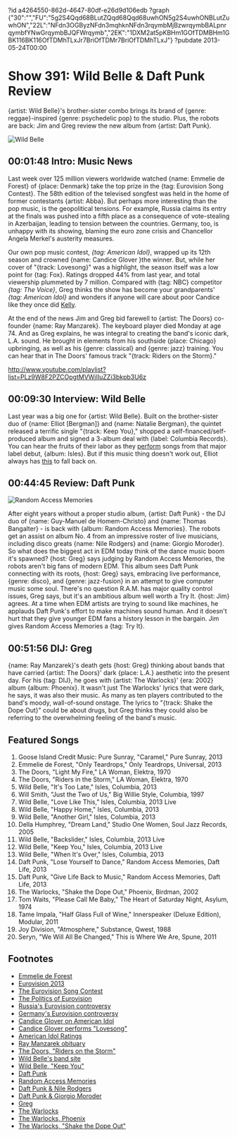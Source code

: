 ?id a4264550-862d-4647-80df-e26d9d106edb
?graph {"30":"","FU":"5g2S4Qqd68BLutZQqd68Qqd68uwhON5g2S4uwhONBLutZuwhON","22L":"NFdn3OGByzNFdn3mqhknNFdn3rqymbMjBzwrqymbBALpnrqymbfYNwGrqymbBJQFWrqymb","2EK":"1DXM2at5pKBHm1GOfTDMBHm1GBK116BK116OfTDMhTLxJr7BriOfTDMr7BriOfTDMhTLxJ"}
?pubdate 2013-05-24T00:00

# Show 391: Wild Belle & Daft Punk Review

{artist: Wild Belle}'s brother-sister combo brings its brand of {genre: reggae}-inspired {genre: psychedelic pop} to the studio. Plus, the robots are back: Jim and Greg review the new album from {artist: Daft Punk}.

![Wild Belle](https://static.soundopinions.org/images/2013/wildbelle.jpg)

## 00:01:48 Intro: Music News
Last week over 125 million viewers worldwide watched {name: Emmelie de Forest} of {place: Denmark} take the top prize in the {tag: Eurovision Song Contest}. The 58th edition of the televised songfest was held in the home of former contestants {artist: Abba}. But perhaps more interesting than the pop music, is the geopolitical tensions. For example, Russia claims its entry at the finals was pushed into a fifth place as a consequence of vote-stealing in Azerbaijan, leading to tension between the countries. Germany, too, is unhappy with its showing, blaming the euro zone crisis and Chancellor Angela Merkel's austerity measures.

Our own pop music contest, *{tag: American Idol}*, wrapped up its 12th season and crowned {name: Candice Glover }the winner. But, while her cover of "{track: Lovesong}" was a highlight, the season itself was a low point for {tag: Fox}. Ratings dropped 44% from last year, and total viewership plummeted by 7 million. Compared with {tag: NBC} competitor *{tag: The Voice}*, Greg thinks the show has become your grandparents' *{tag: American Idol}* and wonders if anyone will care about poor Candice like they once did [Kelly](http://www.kellyclarkson.com/).

At the end of the news Jim and Greg bid farewell to {artist: The Doors} co-founder {name: Ray Manzarek}. The keyboard player died Monday at age 74. And as Greg explains, he was integral to creating the band's iconic dark, L.A. sound. He brought in elements from his southside {place: Chicago} upbringing, as well as his {genre: classical} and {genre: jazz} training. You can hear that in The Doors' famous track "{track: Riders on the Storm}."

http://www.youtube.com/playlist?list=PLz9W8F2PZCOpgtMVWjIIuZZi3bkpb3U6z

## 00:09:30 Interview: Wild Belle
Last year was a big one for {artist: Wild Belle}. Built on the brother-sister duo of {name: Elliot [Bergman]} and {name: Natalie Bergman}, the quintet released a terrific single "{track: Keep You}," shopped a self-financed/self-produced album and signed a 3-album deal with {label: Columbia Records}. You can hear the fruits of their labor as they [perform](http://www.youtube.com/playlist?list=PLz9W8F2PZCOpgtMVWjIIuZZi3bkpb3U6z) songs from that major label debut, {album: Isles}. But if this music thing doesn't work out, Elliot always has [this](http://www.flickr.com/photos/davidsampson/sets/72157623171397039/comments/) to fall back on.

## 00:44:45 Review: Daft Punk
![Random Access Memories](https://static.soundopinions.org/assets/391/22L0.jpg)

After eight years without a proper studio album, {artist: Daft Punk} - the DJ duo of {name: Guy-Manuel de Homem-Christo} and {name: Thomas Bangalter} - is back with {album: Random Access Memories}. The robots get an assist on album No. 4 from an impressive roster of live musicians, including disco greats {name: Nile Rodgers} and {name: Giorgio Moroder}. So what does the biggest act in EDM today think of the dance music boom it's spawned? {host: Greg} says judging by Random Access Memories, the robots aren't big fans of modern EDM. This album sees Daft Punk connecting with its roots, {host: Greg} says, embracing live performance, {genre: disco}, and {genre: jazz-fusion} in an attempt to give computer music some soul. There's no question R.A.M. has major quality control issues, Greg says, but it's an ambitious album well worth a Try It. {host: Jim} agrees. At a time when EDM artists are trying to sound like machines, he applauds Daft Punk's effort to make machines sound human. And it doesn't hurt that they give younger EDM fans a history lesson in the bargain. Jim gives Random Access Memories a {tag: Try It}.

## 00:51:56 DIJ: Greg
{name: Ray Manzarek}'s death gets {host: Greg} thinking about bands that have carried {artist: The Doors}' dark {place: L.A.} aesthetic into the present day. For his {tag: DIJ}, he goes with {artist: The Warlocks}' {era: 2002} album {album: Phoenix}. It wasn't just The Warlocks' lyrics that were dark, he says, it was also their music. As many as ten players contributed to the band's moody, wall-of-sound onstage. The lyrics to "{track: Shake the Dope Out}" could be about drugs, but Greg thinks they could also be referring to the overwhelming feeling of the band's music.

## Featured Songs
1. Goose Island Credit Music: Pure Sunray, "Caramel," Pure Sunray, 2013
2. Emmelie de Forest, "Only Teardrops," Only Teardrops, Universal, 2013
3. The Doors, "Light My Fire," LA Woman, Elektra, 1970
4. The Doors, "Riders in the Storm," LA Woman, Elektra, 1970
5. Wild Belle, "It's Too Late," Isles, Columbia, 2013
6. Will Smith, "Just the Two of Us," Big Willie Style, Columbia, 1997
7. Wild Belle, "Love Like This," Isles, Columbia, 2013 Live
8. Wild Belle, "Happy Home," Isles, Columbia, 2013
9. Wild Belle, "Another Girl," Isles, Columbia, 2013
10. Della Humphrey, "Dream Land," Studio One Women, Soul Jazz Records, 2005
11. Wild Belle, "Backslider," Isles, Columbia, 2013 Live
12. Wild Belle, "Keep You," Isles, Columbia, 2013 Live
13. Wild Belle, "When It's Over," Isles, Columbia, 2013
14. Daft Punk, "Lose Yourself to Dance," Random Access Memories, Daft Life, 2013
15. Daft Punk, "Give Life Back to Music," Random Access Memories, Daft Life, 2013
16. The Warlocks, "Shake the Dope Out," Phoenix, Birdman, 2002
17. Tom Waits, "Please Call Me Baby," The Heart of Saturday Night, Asylum, 1974
18. Tame Impala, "Half Glass Full of Wine," Innerspeaker (Deluxe Edition), Modular, 2011
19. Joy Division, "Atmosphere," Substance, Qwest, 1988
20. Seryn, "We Will All Be Changed," This is Where We Are, Spune, 2011

## Footnotes
- [Emmelie de Forest](http://www.youtube.com/watch?v=k59E7T0H-Us)
- [Eurovision 2013](http://online.wsj.com/article/SB10001424127887324787004578492951353590418.html)
- [The Eurovision Song Contest](http://www.eurovision.tv/)
- [The Politics of Eurovision](http://www.bloomberg.com/news/2013-05-22/the-politics-of-eurovision-s-bad-pop.html)
- [Russia's Eurovision controversy](http://www.bbc.co.uk/news/world-europe-22609523)
- [Germany's Eurovision controversy](http://www.reuters.com/article/2013/05/19/us-eurovision-germany-idUSBRE94I06S20130519)
- [Candice Glover on American Idol](http://www.americanidol.com/contestants/season_12/candice-glover)
- [Candice Glover performs "Lovesong"](http://www.youtube.com/watch?v=7acuT6Sydc4)
- [American Idol Ratings](http://www.hollywoodreporter.com/live-feed/tv-ratings-american-idol-finale-524576)
- [Ray Manzarek obituary](http://www.rollingstone.com/music/news/ray-manzarek-doors-keyboardist-dead-at-74-20130520)
- [The Doors, "Riders on the Storm"](http://www.youtube.com/watch?v=rYE1S6r3bkg)
- [Wild Belle's band site](http://www.wildbelle.com/%e2%80%8e)
- [Wild Belle, "Keep You"](http://www.youtube.com/watch?v=RLKOmXm6W3s)
- [Daft Punk](http://www.daftpunk.com/)
- [Random Access Memories](http://www.randomaccessmemories.com/)
- [Daft Punk & Nile Rodgers](http://www.youtube.com/watch?v=da_Yp9BOCaI)
- [Daft Punk & Giorgio Moroder](http://www.youtube.com/watch?feature=player_embedded&v=eYDvxo-M0OQ)
- [Greg](http://www.chicagotribune.com/entertainment/music/turnitup/chi-daft-punk-album-review-random-access-memories-reviewed-20130517,0,3033475.column)
- [The Warlocks](http://www.thewarlocks.com/news.php)
- [The Warlocks, Phoenix](http://www.thewarlocks.com/music.php?lRecordID=2)
- [The Warlocks, "Shake the Dope Out"](http://www.youtube.com/watch?v=AG8kb20SmcE)
